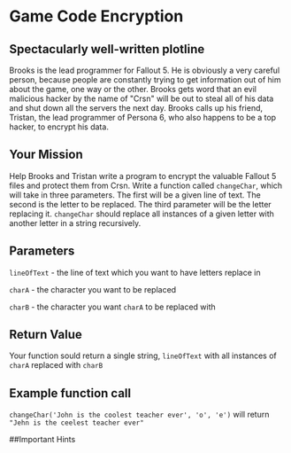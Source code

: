 # Game Code Encryption

## Spectacularly well-written plotline

Brooks is the lead programmer for Fallout 5. He is obviously a very careful person, because people are constantly trying to get information out of him about the game, one way or the other. Brooks gets word that an evil malicious hacker by the name of "Crsn" will be out to steal all of his data and shut down all the servers the next day. Brooks calls up his friend, Tristan, the lead programmer of Persona 6, who also happens to be a top hacker, to encrypt his data. 

## Your Mission 

Help Brooks and Tristan write a program to encrypt the valuable Fallout 5 files and protect them from Crsn. Write a function called `changeChar`, which will take in three parameters. The first will be a given line of text. The second is the letter to be replaced. The third parameter will be the letter replacing it. `changeChar` should replace all instances of a given letter with another letter in a string recursively. 

## Parameters

`lineOfText` - the line of text which you want to have letters replace in 

`charA` - the character you want to be replaced

`charB` - the character you want `charA` to be replaced with

## Return Value

Your function sould return a single string, `lineOfText` with all instances of `charA` replaced with `charB`

## Example function call

`changeChar('John is the coolest teacher ever', 'o', 'e')` will return  `"Jehn is the ceelest teacher ever"`

##Important Hints



